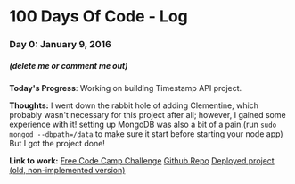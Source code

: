 # 100 Days Of Code - Log

### Day 0: January 9, 2016 
##### (delete me or comment me out)

**Today's Progress**: Working on building Timestamp API project.

**Thoughts:** I went down the rabbit hole of adding Clementine, which probably wasn't necessary for this project after all; however, I gained some experience with it! setting up MongoDB was also a bit of a pain.(run `sudo mongod --dbpath=/data` to make sure it start before starting your node app) But I got the project done!

**Link to work:** [Free Code Camp Challenge](https://www.freecodecamp.com/challenges/timestamp-microservice)
[Github Repo](https://www.github.com/yamilethmedina/timestap)
[Deployed project (old, non-implemented version)](http://fcc-unix-timestamp.herokuapp.com)


